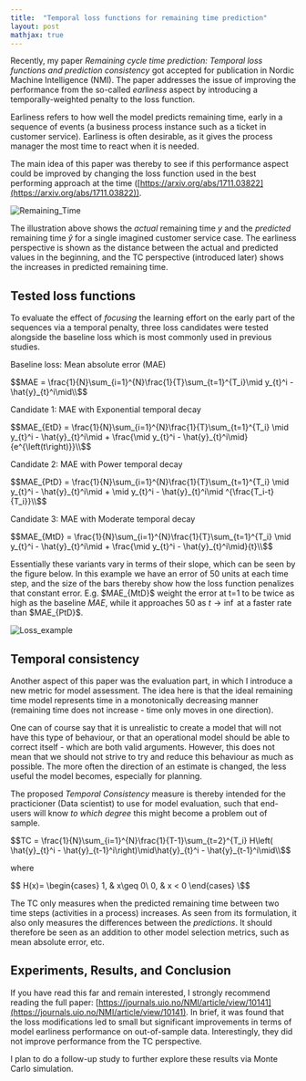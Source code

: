 ```yaml
---
title:  "Temporal loss functions for remaining time prediction"
layout: post
mathjax: true
---
```


Recently, my paper _Remaining cycle time prediction: Temporal loss functions and prediction consistency_ got accepted for publication in Nordic Machine Intelligence (NMI). The paper addresses the issue of improving the performance from the so-called _earliness_ aspect by introducing a temporally-weighted penalty to the loss function. 

Earliness refers to how well the model predicts remaining time, early in a sequence of events (a business process instance such as a ticket in customer service). Earliness is often desirable, as it gives the process manager the most time to react when it is needed.

The main idea of this paper was thereby to see if this performance aspect could be improved by changing the loss function used in the best performing approach at the time ([https://arxiv.org/abs/1711.03822](https://arxiv.org/abs/1711.03822)).

![Remaining_Time](https://mikeriess.github.io/media/remaining_time.png)

The illustration above shows the _actual_ remaining time $y$ and the _predicted_ remaining time $\hat{y}$ for a single imagined customer service case. The earliness perspective is shown as the distance between the actual and predicted values in the beginning, and the TC perspective (introduced later) shows the increases in predicted remaining time.

## Tested loss functions
To evaluate the effect of _focusing_ the learning effort on the early part of the sequences via a temporal penalty, three loss candidates were tested alongside the baseline loss which is most commonly used in previous studies. 

Baseline loss: Mean absolute error (MAE)

\$$MAE = \frac{1}{N}\sum_{i=1}^{N}\frac{1}{T}\sum_{t=1}^{T_i}\mid y_{t}^i - \hat{y}_{t}^i\mid\\$$

Candidate 1: MAE with Exponential temporal decay

\$$MAE_{EtD} = \frac{1}{N}\sum_{i=1}^{N}\frac{1}{T}\sum_{t=1}^{T_i} \mid y_{t}^i - \hat{y}_{t}^i\mid + \frac{\mid y_{t}^i - \hat{y}_{t}^i\mid}{e^{\left(t\right)}}\\$$

Candidate 2: MAE with Power temporal decay

\$$MAE_{PtD} = \frac{1}{N}\sum_{i=1}^{N}\frac{1}{T}\sum_{t=1}^{T_i} \mid y_{t}^i - \hat{y}_{t}^i\mid + \mid y_{t}^i - \hat{y}_{t}^i\mid ^{\frac{T_i-t}{T_i}}\\$$

Candidate 3: MAE with Moderate temporal decay

\$$MAE_{MtD} = \frac{1}{N}\sum_{i=1}^{N}\frac{1}{T}\sum_{t=1}^{T_i} \mid y_{t}^i - \hat{y}_{t}^i\mid + \frac{\mid y_{t}^i - \hat{y}_{t}^i\mid}{t}\\$$

Essentially these variants vary in terms of their slope, which can be seen by the figure below. In this example we have an error of 50 units at each time step, and the size of the bars thereby show how the loss function penalizes that constant error. E.g. \$MAE_{MtD}\$ weight the error at t=1 to be twice as high as the baseline $MAE$, while it approaches 50 as $t\rightarrow\inf$ at a faster rate than \$MAE_{PtD}\$.


![Loss_example](https://mikeriess.github.io/media/loss.png)

## Temporal consistency
Another aspect of this paper was the evaluation part, in which I introduce a new metric for model assessment. The idea here is that the ideal remaining time model represents time in a monotonically decreasing manner (remaining time does not increase - time only moves in one direction). 

One can of course say that it is unrealistic to create a model that will not have this type of behaviour, or that an operational model should be able to correct itself - which are both valid arguments. However, this does not mean that we should not strive to try and reduce this behaviour as much as possible. The more often the direction of an estimate is changed, the less useful the model becomes, especially for planning.

The proposed _Temporal Consistency_ measure is thereby intended for the practicioner (Data scientist) to use for model evaluation, such that end-users will know _to which degree_ this might become a problem out of sample.

\$$TC = \frac{1}{N}\sum_{i=1}^{N}\frac{1}{T-1}\sum_{t=2}^{T_i} H\left( \hat{y}_{t}^i - \hat{y}_{t-1}^i\right)\mid\hat{y}_{t}^i - \hat{y}_{t-1}^i\mid\\$$

where

\$$
H(x)= 
\begin{cases}
    1, &  x\geq 0\\
    0,              & x < 0
\end{cases}
\\$$

The TC only measures when the predicted remaining time between two time steps (activities in a process) increases. As seen from its formulation, it also only measures the differences between the _predictions_. It should therefore be seen as an addition to other model selection metrics, such as mean absolute error, etc.

## Experiments, Results, and Conclusion

If you have read this far and remain interested, I strongly recommend reading the full paper: [https://journals.uio.no/NMI/article/view/10141](https://journals.uio.no/NMI/article/view/10141). In brief, it was found that the loss modifications led to small but significant improvements in terms of model earliness performance on out-of-sample data. Interestingly, they did not improve performance from the TC perspective. 

I plan to do a follow-up study to further explore these results via Monte Carlo simulation.